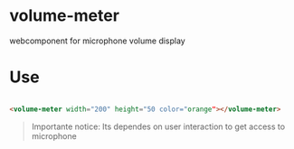 # volume-meter
webcomponent for microphone  volume display
# Use

```html

<volume-meter width="200" height="50 color="orange"></volume-meter>
```

> Importante notice: Its dependes on user interaction to get access to microphone                                                   
                                                 
